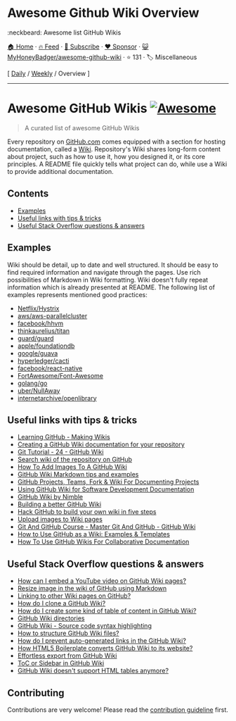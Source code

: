 # Awesome Github Wiki Overview

:neckbeard: Awesome list GitHub Wikis

[🏠 Home](/README.md) · [🔥 Feed](https://www.trackawesomelist.com/MyHoneyBadger/awesome-github-wiki/rss.xml) · [📮 Subscribe](https://trackawesomelist.us17.list-manage.com/subscribe?u=d2f0117aa829c83a63ec63c2f&id=36a103854c) · [❤️  Sponsor](https://github.com/sponsors/theowenyoung) · [😺 MyHoneyBadger/awesome-github-wiki](https://github.com/MyHoneyBadger/awesome-github-wiki) · ⭐ 131 · 🏷️ Miscellaneous

[ [Daily](/content/MyHoneyBadger/awesome-github-wiki/README.md) / [Weekly](/content/MyHoneyBadger/awesome-github-wiki/week/README.md) / Overview ]

---

# Awesome GitHub Wikis [![Awesome](https://awesome.re/badge.svg)](https://awesome.re)

> A curated list of awesome GitHub Wikis

Every repository on [GitHub.com](https://github.com/) comes equipped with a section for hosting documentation, called a [Wiki](https://docs.github.com/en/communities/documenting-your-project-with-wikis/about-wikis). Repository's Wiki shares long-form content about project, such as how to use it, how you designed it, or its core principles. A README file quickly tells what project can do, while use a Wiki to provide additional documentation.

## Contents

*   [Examples](#examples)
*   [Useful links with tips & tricks](#useful-links-with-tips--tricks)
*   [Useful Stack Overflow questions & answers](#useful-stack-overflow-questions--answers)

## Examples

Wiki should be detail, up to date and well structured. It should be easy to find required information and navigate through the pages. Use rich possibilities of Markdown in Wiki formatting. Wiki doesn't fully repeat information which is already presented at README. The following list of examples represents mentioned good practices:

*   [Netflix/Hystrix](https://github.com/Netflix/Hystrix/wiki)
*   [aws/aws-parallelcluster](https://github.com/aws/aws-parallelcluster/wiki)
*   [facebook/hhvm](https://github.com/facebook/hhvm/wiki)
*   [thinkaurelius/titan](https://github.com/thinkaurelius/titan/wiki)
*   [guard/guard](https://github.com/guard/guard/wiki/Guard-2.10.3-exits-when-Guardfile-is-changed)
*   [apple/foundationdb](https://github.com/apple/foundationdb/wiki)
*   [google/guava](https://github.com/google/guava/wiki)
*   [hyperledger/cacti](https://github.com/hyperledger/cacti/wiki)
*   [facebook/react-native](https://github.com/facebook/react-native/wiki)
*   [FortAwesome/Font-Awesome](https://github.com/FortAwesome/Font-Awesome/wiki)
*   [golang/go](https://github.com/golang/go/wiki)
*   [uber/NullAway](https://github.com/uber/NullAway/wiki)
*   [internetarchive/openlibrary](https://github.com/internetarchive/openlibrary/wiki)

## Useful links with tips & tricks

*   [Learning GitHub - Making Wikis](https://www.youtube.com/watch?v=bnMl0d-RcPQ)
*   [Creating a GitHub Wiki documentation for your repository](https://carldesouza.com/creating-a-github-wiki-documentation-for-your-repository/)
*   [Git Tutorial - 24 - GitHub Wiki](https://www.youtube.com/watch?v=4B0XNThjO0E)
*   [Search wiki of the repository on GitHub](https://github.com/linyows/github-wiki-search)
*   [How To Add Images To A GitHub Wiki](http://mikehadlow.blogspot.com/2014/03/how-to-add-images-to-github-wiki.html)
*   [GitHub Wiki Markdown tips and examples](https://medium.com/@apcoyne100/github-wiki-markdown-tips-and-examples-1bab1f0c0d25)
*   [GitHub Projects, Teams, Fork & Wiki For Documenting Projects](https://www.softwaretestinghelp.com/github-projects-teams-fork-wiki)
*   [Using GitHub Wiki for Software Development Documentation](https://sparkbox.com/foundry/github_wiki_tutorial_for_technical_wiki_documentation)
*   [GitHub Wiki by Nimble](https://nimblehq.co/compass/development/documentation/github-wiki/)
*   [Building a better GitHub Wiki](https://bugherd.com/blog/building-a-better-github-wiki/)
*   [Hack GitHub to build your own wiki in five steps](https://ably.com/blog/hacking-github-to-build-your-own-wiki)
*   [Upload images to Wiki pages](https://github.blog/changelog/2022-02-14-upload-images-to-wiki-pages/)
*   [Git And GitHub Course - Master Git And GitHub - GitHub Wiki](https://www.learnvern.com/git-and-github-tutorial/wiki)
*   [How to Use GitHub as a Wiki: Examples & Templates](https://almanac.io/blog/github-wiki-examples-templates)
*   [How To Use GitHub Wikis For Collaborative Documentation](https://labs.inn.org/2014/05/19/applying-git-to-github-wikis/)

## Useful Stack Overflow questions & answers

*   [How can I embed a YouTube video on GitHub Wiki pages?](https://stackoverflow.com/questions/11804820/how-can-i-embed-a-youtube-video-on-github-wiki-pages)
*   [Resize image in the wiki of GitHub using Markdown](https://stackoverflow.com/questions/24383700/resize-image-in-the-wiki-of-github-using-markdown)
*   [Linking to other Wiki pages on GitHub?](https://stackoverflow.com/questions/6474045/linking-to-other-wiki-pages-on-github)
*   [How do I clone a GitHub Wiki?](https://stackoverflow.com/questions/15080848/how-do-i-clone-a-github-wiki)
*   [How do I create some kind of table of content in GitHub Wiki?](https://stackoverflow.com/questions/18244417/how-do-i-create-some-kind-of-table-of-content-in-github-wiki)
*   [GitHub Wiki directories](https://stackoverflow.com/questions/11088285/github-wiki-directories)
*   [GitHub Wiki - Source code syntax highlighting](https://stackoverflow.com/questions/11505503/github-wiki-source-code-syntax-highlighting)
*   [How to structure GitHub Wiki files?](https://stackoverflow.com/questions/24236829/how-to-structure-github-wiki-files)
*   [How do I prevent auto-generated links in the GitHub Wiki?](https://stackoverflow.com/questions/25706012/how-do-i-prevent-auto-generated-links-in-the-github-wiki)
*   [How HTML5 Boilerplate converts GitHub Wiki to its website?](https://stackoverflow.com/questions/8624865/how-html5-boilerplate-converts-github-wiki-to-its-website)
*   [Effortless export from GitHub Wiki](https://stackoverflow.com/questions/18759738/effortless-export-from-github-wiki)
*   [ToC or Sidebar in GitHub Wiki](https://stackoverflow.com/questions/9239588/toc-or-sidebar-in-github-wiki)
*   [GitHub Wiki doesn't support HTML tables anymore?](https://stackoverflow.com/questions/45657579/github-wiki-doesnt-support-html-tables-anymore)

## Contributing

Contributions are very welcome! Please read the [contribution guideline](https://github.com/MyHoneyBadger/awesome-github-wiki/blob/main/README.md/contributing.md) first.

